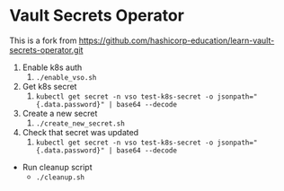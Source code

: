 # Vault Secrets Operator

This is a fork from https://github.com/hashicorp-education/learn-vault-secrets-operator.git

1. Enable k8s auth
   1. `./enable_vso.sh`
2. Get k8s secret
   1. `kubectl get secret -n vso test-k8s-secret -o jsonpath="{.data.password}" | base64 --decode`
3. Create a new secret 
   1. `./create_new_secret.sh`
4. Check that secret was updated
   1. `kubectl get secret -n vso test-k8s-secret -o jsonpath="{.data.password}" | base64 --decode`

* Run cleanup script
  * `./cleanup.sh`

